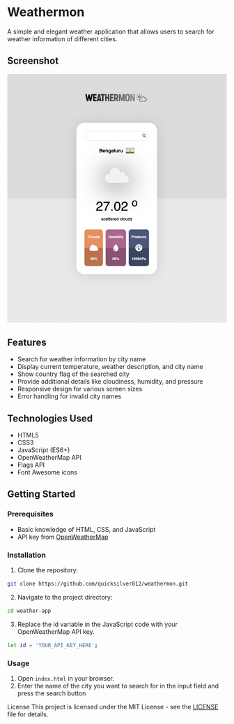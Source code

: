 # Weathermon

A simple and elegant weather application that allows users to search for weather information of different cities.

## Screenshot

![Weather App Screenshot](demo.png)

## Features

- Search for weather information by city name
- Display current temperature, weather description, and city name
- Show country flag of the searched city
- Provide additional details like cloudiness, humidity, and pressure
- Responsive design for various screen sizes
- Error handling for invalid city names

## Technologies Used

- HTML5
- CSS3
- JavaScript (ES6+)
- OpenWeatherMap API
- Flags API
- Font Awesome icons

## Getting Started

### Prerequisites

- Basic knowledge of HTML, CSS, and JavaScript
- API key from [OpenWeatherMap](https://openweathermap.org/api)

### Installation

1. Clone the repository:
```sh
git clone https://github.com/quicksilver812/weathermon.git
```

2. Navigate to the project directory:
```sh
cd weather-app
```

3. Replace the id variable in the JavaScript code with your OpenWeatherMap API key.
```sh
let id = 'YOUR_API_KEY_HERE';
```

### Usage
1. Open `index.html` in your browser.
2. Enter the name of the city you want to search for in the input field and press the search button

License
This project is licensed under the MIT License - see the [LICENSE](LICENSE.txt) file for details.